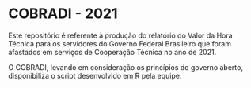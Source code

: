 # COBRADI - 2021
Este repositório é referente à produção do relatório do Valor da Hora Técnica para os servidores do Governo Federal Brasileiro que foram afastados em serviços de Cooperação Técnica no ano de 2021. 

O COBRADI, levando em consideração os princípios do governo aberto, disponibiliza o script desenvolvido em R pela equipe. 

